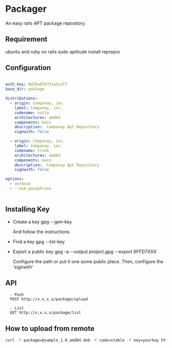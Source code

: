 # Packager

An easy rails APT package repository.

## Requirement
  ubuntu and ruby on rails
  sudo aptitude install reprepro
  
## Configuration
```yaml
  
auth_key: 8d26a8f6751a3caf7
base_dir: package

distributions:
  - origin: Companay, inc.
    label: Companay, inc.
    codename: natty
    architectures: amd64
    components: main
    description:  Companay Apt Repository
    signwith: false

  - origin: Companay, inc.
    label: Companay, inc.
    codename: trunk
    architectures: amd64
    components: main
    description:  Companay Apt Repository
    signwith: false

options:
  - verbose
  - --ask-passphrase
  
```

## Installing Key

* Create a key
  gpg --gen-key
  
  And follow the instructions.
  
* Find a key
  gpg --list-key

* Export a public key
  gpg -a --output project.gpg --export 6FFD7XXX

  Configure the path or put it one some public place.
  Then, configure the 'signwith'

## API
```
  - Push
  POST http://x.x.x.x/package/upload
  
  - List
  GET http://x.x.x.x/package/list
```

## How to upload from remote

```bash
curl -F package=@sample_1.0_amd64.deb -F code=stable -F key=yourkey http://x.x.x.x/package/upload

```